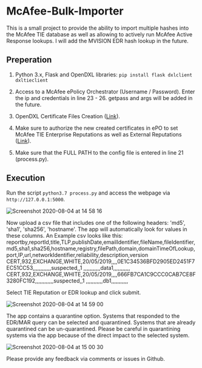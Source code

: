 # McAfee-Bulk-Importer

This is a small project to provide the ability to import multiple hashes into the McAfee TIE database as well as allowing to actively run McAfee Active Response lookups. I will add the MVISION EDR hash lookup in the future.

## Preperation

1. Python 3.x, Flask and OpenDXL libraries:  ```pip install flask dxlclient dxltieclient```

2. Access to a McAfee ePolicy Orchestrator (Username / Password). Enter the ip and credentials in line 23 - 26. getpass and args will be added in the future.

3. OpenDXL Certificate Files Creation ([Link](https://github.com/opendxl/opendxl-client-python/blob/master/docs/sdk/basiccliprovisioning.rst)).

4. Make sure to authorize the new created certificates in ePO to set McAfee TIE Enterprise Reputations as well as External Reputations ([Link](https://opendxl.github.io/opendxl-tie-client-python/pydoc/basicsetreputationexample.html)).

5. Make sure that the FULL PATH to the config file is entered in line 21 (process.py).

## Execution

Run the script ```python3.7 process.py``` and access the webpage via ```http://127.0.0.1:5000```.

![Screenshot 2020-08-04 at 14 58 16](https://user-images.githubusercontent.com/25227268/89296679-f42dc200-d662-11ea-9695-14c98ff7dcef.png)

Now upload a csv file that includes one of the following headers: 'md5', 'sha1', 'sha256', 'hostname'.
The app will automatically look for values in these columns. An Example csv looks like this: 
 reportby,reportId,title,TLP,publishDate,emailIdentifier,fileName,fileIdentifier,md5,sha1,sha256,hostname,registry,filePath,domain,domainTimeOfLookup,port,IP,url,networkIdentifier,reliability,description,version
CERT,932,EXCHANGE,WHITE,20/05/2019,,,,0E1C34536BFD2905ED2451F7EC51CC53,,,,,,,,,,,,suspected,,1
,,,,,,,,,,,data1,,,,,,,,,,,
CERT,932,EXCHANGE,WHITE,20/05/2019,,,,666FB7CA1C9CCC0CAB7CE8F3280FC192,,,,,,,,,,,,suspected,,1
,,,,,,,,,,,db1,,,,,,,,,,,

Select TIE Reputation or EDR lookup and click submit.

![Screenshot 2020-08-04 at 14 59 00](https://user-images.githubusercontent.com/25227268/89296737-0d367300-d663-11ea-994e-4dd52f14d7d3.png)

The app contains a quarantine option. Systems that responded to the EDR/MAR query can be selected and quarantined.
Systems that are already quarantined can be un-quarantined. Please be careful in quarantining systems via the app because of the direct impact to the selected system.

![Screenshot 2020-08-04 at 15 00 30](https://user-images.githubusercontent.com/25227268/89296861-453db600-d663-11ea-9a38-5181d66dd578.png)

Please provide any feedback via comments or issues in Github.
